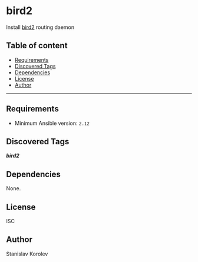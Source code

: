 # bird2

Install [bird2](https://bird.network.cz/?index) routing daemon

## Table of content

- [Requirements](#requirements)
- [Discovered Tags](#discovered-tags)
- [Dependencies](#dependencies)
- [License](#license)
- [Author](#author)

---

## Requirements

- Minimum Ansible version: `2.12`


## Discovered Tags

**_bird2_**


## Dependencies

None.

## License

ISC

## Author

Stanislav Korolev
